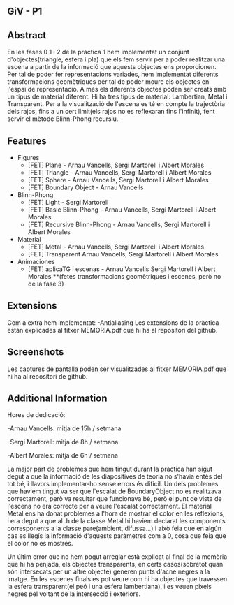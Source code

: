 GiV - P1
----------

Abstract
----------
En les fases 0 1 i 2 de la pràctica 1 hem implementat un conjunt d'objectes(triangle, esfera i pla) que els fem servir per a poder realitzar
una escena a partir de la informació que aquests objectes ens proporcionen. Per tal de poder fer representacions variades, hem implementat
diferents transformacions geomètriques per tal de poder moure els objectes en l'espai de representació. A més els diferents objectes poden
ser creats amb un tipus de material diferent. Hi ha tres tipus de material: Lambertian, Metal i Transparent. Per a la visualització de l'escena
es té en compte la trajectòria dels rajos, fins a un cert limit(els rajos no es reflexaran fins l'infinit), fent servir el mètode Blinn-Phong recursiu.

Features
----------

- Figures
    - [FET] Plane - Arnau Vancells, Sergi Martorell i Albert Morales
    - [FET] Triangle - Arnau Vancells, Sergi Martorell i Albert Morales
    - [FET] Sphere - Arnau Vancells, Sergi Martorell i Albert Morales
    - [FET] Boundary Object - Arnau Vancells
- Blinn-Phong
    - [FET] Light - Sergi Martorell
    - [FET] Basic Blinn-Phong - Arnau Vancells, Sergi Martorell i Albert Morales
    - [FET] Recursive Blinn-Phong - Arnau Vancells, Sergi Martorell i Albert Morales
- Material
    - [FET] Metal - Arnau Vancells, Sergi Martorell i Albert Morales
    - [FET] Transparent Arnau Vancells, Sergi Martorell i Albert Morales
- Animaciones
    - [FET] aplicaTG i escenas - Arnau Vancells Sergi Martorell i Albert Morales
        **(fetes transformacions geomètriques i escenes, però no de la fase 3)

Extensions
----------
Com a extra hem implementat:
-Antialiasing
Les extensions de la pràctica estàn explicades al fitxer MEMORIA.pdf que hi ha al repositori del github.

Screenshots
----------
Les captures de pantalla poden ser visualitzades al fitxer MEMORIA.pdf que hi ha al repositori de github.

Additional Information
----------
Hores de dedicació:

-Arnau Vancells: mitja de 15h / setmana

-Sergi Martorell: mitja de  8h / setmana

-Albert Morales: mitja de 6h / setmana


La major part de problemes que hem tingut durant la pràctica han sigut degut a que la informació de les diapositives de teoria no s'havia entès del tot bé, i llavors implementar-ho
sense errors és difícil.
Un dels problemes que haviem tingut va ser que l'escalat de BoundaryObject no es realitzava correctament, però va resultar que funcionava bé, però el punt de vista de l'escena no era correcte
per a veure l'escalat correctament.
El material Metal ens ha donat problemes a l'hora de mostrar el color en les reflexions, i era degut a que al .h de la classe Metal hi haviem declarat les components corresponents a la classe pare(ambient, difussa...)
i això feia que en algún cas es llegís la informació d'aquests paràmetres com a 0, cosa que feia que el color no es mostrés.

Un últim error que no hem pogut arreglar està explicat al final de la memòria que hi ha penjada, els objectes transparents, en certs casos(sobretot quan són intersecats per un altre objecte) generen punts d'acne
negres a la imatge. En les escenes finals es pot veure com hi ha objectes que travessen la esfera transparent(el peó i una esfera lambertiana), i es veuen pixels negres pel voltant de la intersecció i exteriors.
